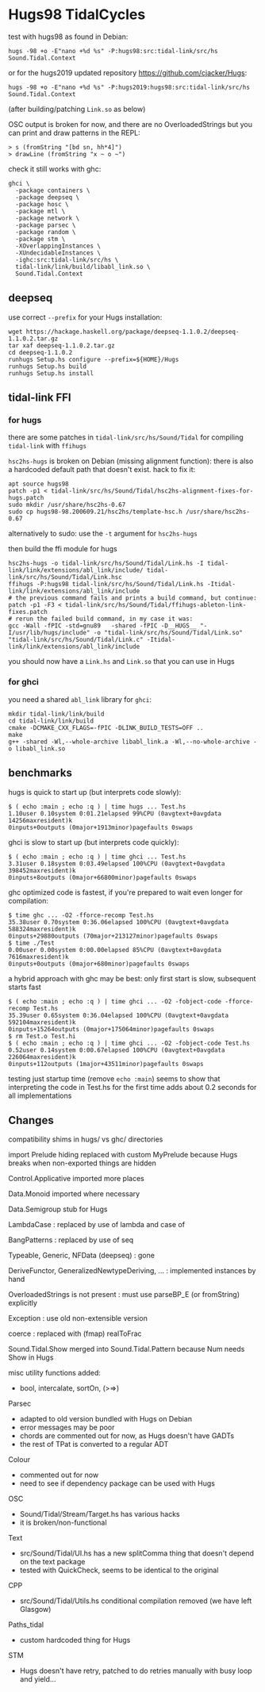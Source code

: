 # Hugs98 TidalCycles

test with hugs98 as found in Debian:

```
hugs -98 +o -E"nano +%d %s" -P:hugs98:src:tidal-link/src/hs Sound.Tidal.Context
```

or for the hugs2019 updated repository
<https://github.com/cjacker/Hugs>:

```
hugs -98 +o -E"nano +%d %s" -P:hugs2019:hugs98:src:tidal-link/src/hs Sound.Tidal.Context
```

(after building/patching `Link.so` as below)

OSC output is broken for now,
and there are no OverloadedStrings
but you can print and draw patterns in the REPL:

```
> s (fromString "[bd sn, hh*4]")
> drawLine (fromString "x ~ o ~")
```

check it still works with ghc:

```
ghci \
  -package containers \
  -package deepseq \
  -package hosc \
  -package mtl \
  -package network \
  -package parsec \
  -package random \
  -package stm \
  -XOverlappingInstances \
  -XUndecidableInstances \
  -ighc:src:tidal-link/src/hs \
  tidal-link/link/build/libabl_link.so \
  Sound.Tidal.Context
```

## deepseq

use correct `--prefix` for your Hugs installation:

```
wget https://hackage.haskell.org/package/deepseq-1.1.0.2/deepseq-1.1.0.2.tar.gz
tar xaf deepseq-1.1.0.2.tar.gz
cd deepseq-1.1.0.2
runhugs Setup.hs configure --prefix=${HOME}/Hugs
runhugs Setup.hs build
runhugs Setup.hs install
```

## tidal-link FFI

### for hugs

there are some patches in `tidal-link/src/hs/Sound/Tidal`
for compiling `tidal-link` with `ffihugs`

`hsc2hs-hugs` is broken on Debian (missing alignment function):
there is also a hardcoded default path that doesn't exist.
hack to fix it:

```
apt source hugs98
patch -p1 < tidal-link/src/hs/Sound/Tidal/hsc2hs-alignment-fixes-for-hugs.patch
sudo mkdir /usr/share/hsc2hs-0.67
sudo cp hugs98-98.200609.21/hsc2hs/template-hsc.h /usr/share/hsc2hs-0.67
```

alternatively to sudo: use the `-t` argument for `hsc2hs-hugs`

then build the ffi module for hugs

```
hsc2hs-hugs -o tidal-link/src/hs/Sound/Tidal/Link.hs -I tidal-link/link/extensions/abl_link/include/ tidal-link/src/hs/Sound/Tidal/Link.hsc
ffihugs -P:hugs98 tidal-link/src/hs/Sound/Tidal/Link.hs -Itidal-link/link/extensions/abl_link/include
# the previous command fails and prints a build command, but continue:
patch -p1 -F3 < tidal-link/src/hs/Sound/Tidal/ffihugs-ableton-link-fixes.patch
# rerun the failed build command, in my case it was:
gcc -Wall -fPIC -std=gnu89   -shared -fPIC -D__HUGS__ "-I/usr/lib/hugs/include" -o "tidal-link/src/hs/Sound/Tidal/Link.so" "tidal-link/src/hs/Sound/Tidal/Link.c" -Itidal-link/link/extensions/abl_link/include
```

you should now have a `Link.hs` and `Link.so` that you can use in Hugs

### for ghci

you need a shared `abl_link` library for `ghci`:

```
mkdir tidal-link/link/build
cd tidal-link/link/build
cmake -DCMAKE_CXX_FLAGS=-fPIC -DLINK_BUILD_TESTS=OFF ..
make
g++ -shared -Wl,--whole-archive libabl_link.a -Wl,--no-whole-archive -o libabl_link.so
```

## benchmarks

hugs is quick to start up (but interprets code slowly):

```
$ ( echo :main ; echo :q ) | time hugs ... Test.hs
1.10user 0.10system 0:01.21elapsed 99%CPU (0avgtext+0avgdata 14256maxresident)k
0inputs+0outputs (0major+1913minor)pagefaults 0swaps
```

ghci is slow to start up (but interprets code quickly):

```
$ ( echo :main ; echo :q ) | time ghci ... Test.hs
3.31user 0.18system 0:03.49elapsed 100%CPU (0avgtext+0avgdata 398452maxresident)k
0inputs+8outputs (0major+66800minor)pagefaults 0swaps
```

ghc optimized code is fastest,
if you're prepared to wait even longer for compilation:

```
$ time ghc ... -O2 -fforce-recomp Test.hs
35.38user 0.70system 0:36.06elapsed 100%CPU (0avgtext+0avgdata 588324maxresident)k
0inputs+29880outputs (70major+213127minor)pagefaults 0swaps
$ time ./Test
0.00user 0.00system 0:00.00elapsed 85%CPU (0avgtext+0avgdata 7616maxresident)k
0inputs+0outputs (0major+680minor)pagefaults 0swaps
```

a hybrid approach with ghc may be best:
only first start is slow, subsequent starts fast

```
$ ( echo :main ; echo :q ) | time ghci ... -O2 -fobject-code -fforce-recomp Test.hs
35.39user 0.65system 0:36.04elapsed 100%CPU (0avgtext+0avgdata 592104maxresident)k
0inputs+15264outputs (0major+175064minor)pagefaults 0swaps
$ rm Test.o Test.hi
$ ( echo :main ; echo :q ) | time ghci ... -O2 -fobject-code Test.hs
0.52user 0.14system 0:00.67elapsed 100%CPU (0avgtext+0avgdata 226064maxresident)k
0inputs+112outputs (1major+43511minor)pagefaults 0swaps
```

testing just startup time (remove `echo :main`) seems to show that
interpreting the code in Test.hs for the first time
adds about 0.2 seconds for all implementations

## Changes

compatibility shims in hugs/ vs ghc/ directories

import Prelude hiding replaced with custom MyPrelude
because Hugs breaks when non-exported things are hidden

Control.Applicative imported more places

Data.Monoid imported where necessary

Data.Semigroup stub for Hugs

LambdaCase : replaced by use of lambda and case of

BangPatterns : replaced by use of seq

Typeable, Generic, NFData (deepseq) : gone

DeriveFunctor, GeneralizedNewtypeDeriving, ... : implemented instances by hand

OverloadedStrings is not present : must use parseBP_E (or fromString) explicitly

Exception : use old non-extensible version

coerce : replaced with (fmap) realToFrac

Sound.Tidal.Show merged into Sound.Tidal.Pattern because Num needs Show in Hugs

misc utility functions added:

- bool, intercalate, sortOn, (>=>)

Parsec

- adapted to old version bundled with Hugs on Debian
- error messages may be poor
- chords are commented out for now, as Hugs doesn't have GADTs
- the rest of TPat is converted to a regular ADT

Colour

- commented out for now
- need to see if dependency package can be used with Hugs

OSC

- Sound/Tidal/Stream/Target.hs has various hacks
- it is broken/non-functional

Text

- src/Sound/Tidal/UI.hs has a new splitComma thing that doesn't depend on the text package
- tested with QuickCheck, seems to be identical to the original

CPP

- src/Sound/Tidal/Utils.hs conditional compilation removed (we have left Glasgow)

Paths_tidal

- custom hardcoded thing for Hugs

STM

- Hugs doesn't have retry, patched to do retries manually with busy loop and yield...
